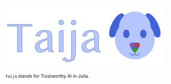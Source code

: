 
<p align="center">
<img src="profile/www/wide_logo.png">
</p>

`Taija` stands for Trustworthy AI in Julia.
